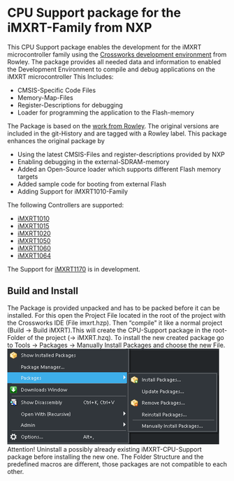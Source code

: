 # CPU Support package for the iMXRT-Family from NXP

This CPU Support package enables the development for the iMXRT microcontroller family using the [Crossworks development environment](https://rowley.co.uk/arm/index.htm) from Rowley. The package provides all needed data and information to enabled the Development Environment to compile and debug applications on the iMXRT microcontroller
This Includes:

- CMSIS-Specific Code Files
- Memory-Map-Files
- Register-Descriptions for debugging
- Loader for programming the application to the Flash-memory

The Package is based on the [work from Rowley](https://www.rowleydownload.co.uk/arm/packages/iMXRT.htm). The original versions are included in the git-History and are tagged with a Rowley label.
This package enhances the original package by

- Using the latest CMSIS-Files and register-descriptions provided by NXP
- Enabling debugging in the external-SDRAM-memory
- Added an Open-Source loader which supports different Flash memory targets
- Added sample code for booting from external Flash
- Adding Support for iMXRT1010-Family

The following Controllers are supported:

- [iMXRT1010](https://www.nxp.com/products/processors-and-microcontrollers/arm-microcontrollers/i.mx-rt-series/i.mx-rt1010-crossover-mcu-with-arm-cortex-m7-core:i.MX-RT1010)
- [iMXRT1015](https://www.nxp.com/products/processors-and-microcontrollers/arm-microcontrollers/i.mx-rt-series/i.mx-rt1015-crossover-processor-with-arm-cortex-m7-core:i.MX-RT1015)
- [iMXRT1020](https://www.nxp.com/products/processors-and-microcontrollers/arm-microcontrollers/i.mx-rt-series/i.mx-rt1020-crossover-processor-with-arm-cortex-m7-core:i.MX-RT1020)
- [iMXRT1050](https://www.nxp.com/products/processors-and-microcontrollers/arm-microcontrollers/i.mx-rt-series/i.mx-rt1050-crossover-processor-with-arm-cortex-m7-core:i.MX-RT1050)
- [iMXRT1060](https://www.nxp.com/products/processors-and-microcontrollers/arm-microcontrollers/i.mx-rt-series/i.mx-rt1060-crossover-processor-with-arm-cortex-m7-core:i.MX-RT1060)
- [iMXRT1064](https://www.nxp.com/products/processors-and-microcontrollers/arm-microcontrollers/i.mx-rt-series/i.mx-rt1064-crossover-processor-with-arm-cortex-m7-core:i.MX-RT1064)

The Support for [iMXRT1170](https://www.nxp.com/products/processors-and-microcontrollers/arm-microcontrollers/i.mx-rt-series/i.mx-rt1170-crossover-mcu-family-first-ghz-mcu-with-arm-cortex-m7-and-cortex-m4-cores:i.MX-RT1170) is in development.

## Build and Install

The Package is provided unpacked and has to be packed before it can be installed. For this open the Project File located in the root of the project with the Crossworks IDE (File imxrt.hzp). Then “compile" it like a normal project (Build -> Build iMXRT).This will create the CPU-Support package in the root-Folder of the project (-> iMXRT.hzq).
To install the new created package go to Tools -> Packages -> Manually Install Packages and choose the new File.
![Package Manager](./doc/Menu_PackageManagerManual.png)
Attention! Uninstall a possibly already existing iMXRT-CPU-Support package before installing the new one. The Folder Structure and the predefined macros are different, those packages are not compatible to each other.
